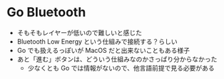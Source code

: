 # Go Bluetooth

- そもそもレイヤーが低いので難しいと感じた
- Bluetooth Low Energy という仕組みで接続する？らしい
- Go でも扱えるっぽいが MacOS だと出来ないこともある様子
- あと「進む」ボタンは、どういう仕組みなのかさっぱり分からなかった
  - 少なくとも Go では情報がないので、他言語前提で見る必要がある
